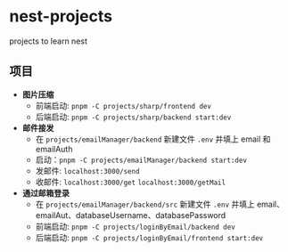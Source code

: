 # nest-projects

projects to learn nest

## 项目

- **图片压缩**
  - 前端启动: `pnpm -C projects/sharp/frontend dev`
  - 后端启动: `pnpm -C projects/sharp/backend start:dev`
- **邮件接发**
  - 在 `projects/emailManager/backend` 新建文件 `.env` 并填上 email 和 emailAuth
  - 启动：`pnpm -C projects/emailManager/backend start:dev`
  - 发邮件: `localhost:3000/send`
  - 收邮件: `localhost:3000/get` `localhost:3000/getMail`
- **通过邮箱登录**
  - 在 `projects/emailManager/backend/src` 新建文件 `.env` 并填上 email、emailAut、databaseUsername、databasePassword
  - 前端启动: `pnpm -C projects/loginByEmail/backend dev`
  - 后端启动: `pnpm -C projects/loginByEmail/frontend start:dev`
